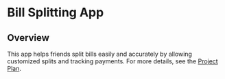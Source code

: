 # Bill Splitting App

## Overview

This app helps friends split bills easily and accurately by allowing customized splits and tracking payments. For more details, see the [Project Plan](./PROJECT_PLAN.md).

